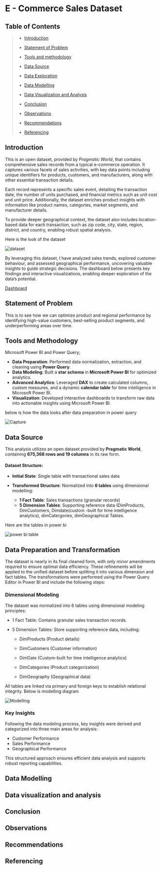 # E - Commerce Sales Dataset

## Table of Contents

> - [Introduction](#introduction )
>
> - [Statement of Problem](#statement-of-problem)
>
> - [Tools and methodology](#tools-and-methodology)
>
> - [Data Source](#data-source)
>
> - [Data Exploration](#data-exploration)
>
> - [Data Modelling](#data-modelling)
>
> - [Data Visualization and Analysis](#data-visualization-and-analysis)
>
> - [Conclusion](#conclusion)
>
> - [Observations](#observations)
>
> - [Recommendations](#recommendations)
>
> - [Referencing](#referencing)
>
>   



## Introduction

This is an open dataset, provided by *Pragmatic World*, that contains comprehensive sales records from a typical e-commerce operation. It captures various facets of sales activities, with key data points including unique identifiers for products, customers, and manufacturers, along with other essential transaction details.

Each record represents a specific sales event, detailing the transaction date, the number of units purchased, and financial metrics such as unit cost and unit price. Additionally, the dataset enriches product insights with information like product names, categories, market segments, and manufacturer details.

To provide deeper geographical context, the dataset also includes location-based data for each transaction, such as zip code, city, state, region, district, and country, enabling robust spatial analysis.

Here is the look of the dataset 

![dataset](https://github.com/user-attachments/assets/adb383dd-67d2-4bb8-b93c-57ba0305628c)



By leveraging this dataset, I have analyzed sales trends, explored customer behaviour, and assessed geographical performance, uncovering valuable insights to guide strategic decisions. The dashboard below presents key findings and interactive visualizations, enabling deeper exploration of the data’s potential.

[Dashboard]()





## Statement of Problem

This is to see how we can optimize product and regional performance by identifying high-value customers, best-selling product segments, and underperforming areas over time.





## Tools and Methodology

Microsoft Power BI and Power Query;

- **Data Preparation**: Performed data normalization, extraction, and cleaning using **Power Query**.
- **Data Modeling**: Built a **star schema** in **Microsoft Power BI** for optimized analytics.
- **Advanced Analytics**: Leveraged **DAX** to create calculated columns, custom measures, and a dynamic **calendar table** for time intelligence in Microsoft Power BI.
- **Visualization**: Developed interactive dashboards to transform raw data into actionable insights using Microsoft Power BI.

below is how the data looks after data preparation in power query

![Capture](https://github.com/user-attachments/assets/adcb423e-39d3-483a-ad81-6f7367e5837c)




## Data Source 

This analysis utilizes an open dataset provided by **Pragmatic World**, containing **675,368 rows and 19 columns** in its raw form.

#### **Dataset Structure**:

- **Initial State**: Single table with transactional sales data

- **Transformed Structure**: Normalized into **6 tables** using dimensional modelling:

  - **1 Fact Table**: Sales transactions (granular records)
  - **5 Dimension Tables**: Supporting reference data (DimProducts, DimCustomers, Dimdate(custom -built for time intelligence analytics), dimCatergories, dimGeographical Tables.

Here are the tables in power bi

  ![power bi table](https://github.com/user-attachments/assets/9d244032-9e02-43e4-b1e4-045d4750350f)


  

 

## Data Preparation and Transformation
The dataset is nearly in its final cleaned form, with only minor amendments required to ensure optimal data efficiency. These refinements will be applied to the unified dataset before splitting it into various dimension and fact tables. The transformations were performed using the Power Query Editor in Power BI and include the following steps:

### Dimensional Modeling
The dataset was normalized into 6 tables using dimensional modeling principles:

- 1 Fact Table: Contains granular sales transaction records.

- 5 Dimension Tables: Store supporting reference data, including:

    - DimProducts (Product details)
    
    - DimCustomers (Customer information)
    
    - DimDate (Custom-built for time intelligence analytics)
    
    - DimCategories (Product categorization)
    
    - DimGeography (Geographical data)

All tables are linked via primary and foreign keys to establish relational integrity. Below is modelling diagram

![Modelling](https://github.com/user-attachments/assets/c860eef9-5577-40d2-abf6-a65840c452a3)


### Key Insights
Following the data modeling process, key insights were derived and categorized into three main areas for analysis:

-  Customer Performance
-  Sales Performance
-  Geographical Performance

This structured approach ensures efficient data analysis and supports robust reporting capabilities.



## Data Modelling



## Data visualization and analysis

## Conclusion

## Observations

## Recommendations

## Referencing  



